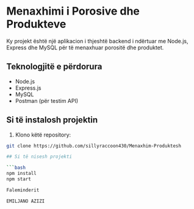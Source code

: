 # Menaxhimi i Porosive dhe Produkteve

Ky projekt është një aplikacion i thjeshtë backend i ndërtuar me Node.js, Express dhe MySQL për të menaxhuar porositë dhe produktet.

## Teknologjitë e përdorura

- Node.js
- Express.js
- MySQL
- Postman (për testim API)

## Si të instalosh projektin

1. Klono këtë repository:

```bash
git clone https://github.com/sillyraccoon430/Menaxhim-Produktesh

## Si të nisesh projekti

```bash
npm install
npm start

Faleminderit

EMILJANO AZIZI

